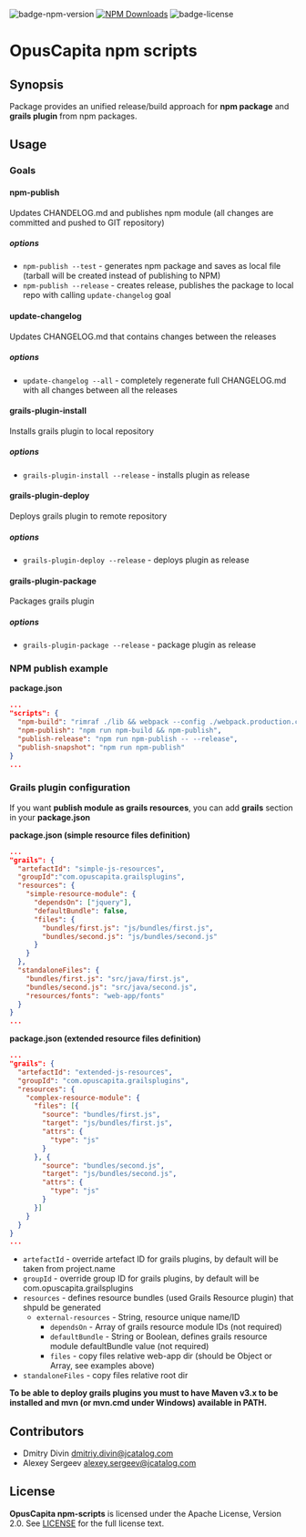 ![badge-npm-version](https://img.shields.io/npm/v/@opuscapita/npm-scripts.svg)
[![NPM Downloads](https://img.shields.io/npm/dm/@opuscapita/npm-scripts.svg)](https://npmjs.org/package/@opuscapita/npm-scripts)
![badge-license](https://img.shields.io/github/license/OpusCapita/npm-scripts.svg)

# OpusCapita npm scripts

## Synopsis

Package provides an unified release/build approach for **npm package** and **grails plugin** from npm packages.

## Usage

### Goals

#### npm-publish
Updates CHANDELOG.md and publishes npm module (all changes are committed and pushed to GIT repository)

##### options
- `npm-publish --test` - generates npm package and saves as local file (tarball will be created instead of publishing to NPM)
- `npm-publish --release` - creates release, publishes the package to local repo with calling `update-changelog` goal

#### update-changelog
Updates CHANGELOG.md that contains changes between the releases

##### options
- `update-changelog --all` - completely regenerate full CHANGELOG.md with all changes between all the releases

#### grails-plugin-install
Installs grails plugin to local repository

##### options
- `grails-plugin-install --release` - installs plugin as release

#### grails-plugin-deploy
Deploys grails plugin to remote repository

##### options
- `grails-plugin-deploy --release` - deploys plugin as release

#### grails-plugin-package
Packages grails plugin

##### options
- `grails-plugin-package --release` - package plugin as release

### NPM publish example

**package.json**

```json
...
"scripts": {
  "npm-build": "rimraf ./lib && webpack --config ./webpack.production.config",
  "npm-publish": "npm run npm-build && npm-publish",
  "publish-release": "npm run npm-publish -- --release",
  "publish-snapshot": "npm run npm-publish"
}
...
```

### Grails plugin configuration
If you want **publish module as grails resources**, you can add **grails** section in your **package.json**

**package.json (simple resource files definition)**
```json
...
"grails": {
  "artefactId": "simple-js-resources",
  "groupId":"com.opuscapita.grailsplugins",
  "resources": {
    "simple-resource-module": {
      "dependsOn": ["jquery"],
      "defaultBundle": false,
      "files": {
        "bundles/first.js": "js/bundles/first.js",
        "bundles/second.js": "js/bundles/second.js"
      }    
    }
  },
  "standaloneFiles": {
    "bundles/first.js": "src/java/first.js",
    "bundles/second.js": "src/java/second.js",
    "resources/fonts": "web-app/fonts"
  }
}
...
```

**package.json (extended resource files definition)**
```json
...
"grails": {
  "artefactId": "extended-js-resources",
  "groupId": "com.opuscapita.grailsplugins",
  "resources": {
    "complex-resource-module": {
      "files": [{
        "source": "bundles/first.js",
        "target": "js/bundles/first.js",
        "attrs": {
          "type": "js"
        }
      }, {
        "source": "bundles/second.js",
        "target": "js/bundles/second.js",
        "attrs": {
          "type": "js"
        }
      }]
    }
  }
}
...
```

* `artefactId` - override artefact ID for grails plugins, by default will be taken from project.name
* `groupId` - override group ID for grails plugins, by default will be com.opuscapita.grailsplugins
* `resources` - defines resource bundles (used Grails Resource plugin) that shpuld be generated
    * `external-resources` - String, resource unique name/ID
        * `dependsOn` - Array of grails resource module IDs (not required)
        * `defaultBundle` - String or Boolean, defines grails resource module defaultBundle value (not required)
        * `files` - copy files relative web-app dir (should be Object or Array, see examples above)
* `standaloneFiles` - copy files relative root dir

**To be able to deploy grails plugins you must to have Maven v3.x to be installed
and mvn (or mvn.cmd under Windows) available in PATH.**

## Contributors

* Dmitry Divin dmitriy.divin@jcatalog.com
* Alexey Sergeev alexey.sergeev@jcatalog.com

## License

**OpusCapita npm-scripts** is licensed under the Apache License, Version 2.0. See [LICENSE](./LICENSE) for the full license text.
